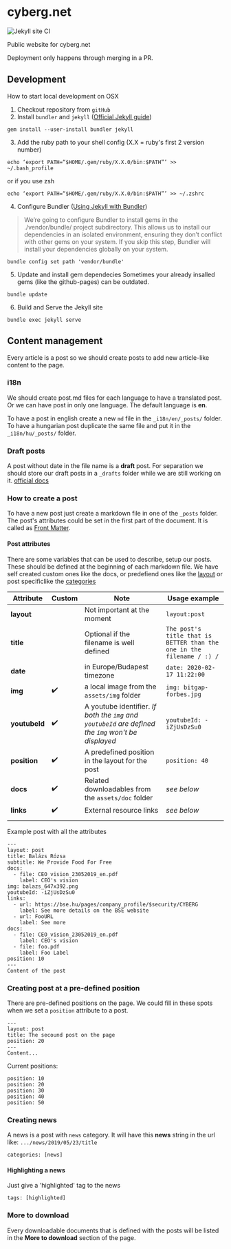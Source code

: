 # cyberg.net

![Jekyll site CI](https://github.com/bgap/cyberg.net/workflows/Jekyll%20site%20CI/badge.svg)

Public website for cyberg.net

Deployment only happens through merging in a PR.

## Development

How to start local development on OSX

1. Checkout repository from `gitHub`
2. Install `bundler` and `jekyll` ([Official Jekyll guide](https://jekyllrb.com/docs/installation/macos/#install-jekyll))

```
gem install --user-install bundler jekyll
```

3. Add the ruby path to your shell config (X.X = ruby's first 2 version number)

```
echo ‘export PATH=“$HOME/.gem/ruby/X.X.0/bin:$PATH”’ >> ~/.bash_profile
```

or if you use zsh

```
echo ‘export PATH=“$HOME/.gem/ruby/X.X.0/bin:$PATH”’ >> ~/.zshrc
```

4. Configure Bundler ([Using Jekyll with Bundler](https://jekyllrb.com/tutorials/using-jekyll-with-bundler/#configure-bundler))

> We’re going to configure Bundler to install gems in the ./vendor/bundle/ project subdirectory. This allows us to install our dependencies in an isolated environment, ensuring they don’t conflict with other gems on your system. If you skip this step, Bundler will install your dependencies globally on your system.

```
bundle config set path 'vendor/bundle'
```

5. Update and install gem dependecies
   Sometimes your already insalled gems (like the github-pages) can be outdated.

```
bundle update
```

6. Build and Serve the Jekyll site

```
bundle exec jekyll serve
```

## Content management

Every article is a post so we should create posts to add new article-like content to the page.

### i18n

We should create post.md files for each language to have a translated post. Or we can have post in only one language.
The default language is **en**.

To have a post in english create a new `md` file in the `_i18n/en/_posts/` folder.
To have a hungarian post duplicate the same file and put it in the `_i18n/hu/_posts/` folder.

### Draft posts

A post without date in the file name is a **draft** post. For separation we should store our draft posts in a `_drafts` folder while we are still working on it. [official docs](https://jekyllrb.com/docs/posts/#drafts)

### How to create a post

To have a new post just create a markdown file in one of the `_posts` folder. The post's attributes could be set in the first part of the document. It is called as [Front Matter](https://jekyllrb.com/docs/front-matter/).

#### Post attributes

There are some variables that can be used to describe, setup our posts. These should be defined at the beginning of each markdown file. We have self created custom ones like the docs, or predefiend ones like the [layout](https://jekyllrb.com/docs/front-matter/) or post specificlike the [categories](https://jekyllrb.com/docs/posts/#categories-and-tags)

| Attribute     | Custom             | Note                                                                                               | Usage example                                                         |
| ------------- | ------------------ | -------------------------------------------------------------------------------------------------- | --------------------------------------------------------------------- |
| **layout**    |                    | Not important at the moment                                                                        | `layout:post`                                                         |
| **title**     |                    | Optional if the filename is well defined                                                           | `The post's title that is BETTER than the one in the filename / :) /` |
| **date**      |                    | in Europe/Budapest timezone                                                                        | `date: 2020-02-17 11:22:00`                                           |
| **img**       | :heavy_check_mark: | a local image from the `assets/img` folder                                                         | `img: bitgap-forbes.jpg`                                              |
| **youtubeId** | :heavy_check_mark: | A youtube identifier. _If both the `img` and `youtubeId` are defined the `img` won't be displayed_ | `youtubeId: -iZjUsDzSu0`                                              |
| **position**  | :heavy_check_mark: | A predefined position in the layout for the post                                                   | `position: 40`                                                        |
| **docs**      | :heavy_check_mark: | Related downloadables from the `assets/doc` folder                                                 | _see below_                                                           |
| **links**     | :heavy_check_mark: | External resource links                                                                            | _see below_                                                           |
|  |

Example post with all the attributes

```
---
layout: post
title: Balázs Rózsa
subtitle: We Provide Food For Free
docs:
  - file: CEO_vision_23052019_en.pdf
    label: CEO's vision
img: balazs_647x392.png
youtubeId: -iZjUsDzSu0
links:
  - url: https://bse.hu/pages/company_profile/$security/CYBERG
    label: See more details on the BSE website
  - url: FooURL
    label: See more
docs:
  - file: CEO_vision_23052019_en.pdf
    label: CEO's vision
  - file: foo.pdf
    label: Foo Label
position: 10
---
Content of the post
```

### Creating post at a pre-defined position

There are pre-defined positions on the page. We could fill in these spots when we set a `position` attribute to a post.

```
---
layout: post
title: The secound post on the page
position: 20
---
Content...
```

Current positions:

```
position: 10
position: 20
position: 30
position: 40
position: 50
```

### Creating news

A news is a post with `news` category. It will have this **news** string in the url like: `.../news/2019/05/23/title`

```
categories: [news]
```

#### Highlighting a news

Just give a 'highlighted' tag to the news

```
tags: [highlighted]
```

### More to download

Every downloadable documents that is defined with the posts will be listed in the **More to download** section of the page.
